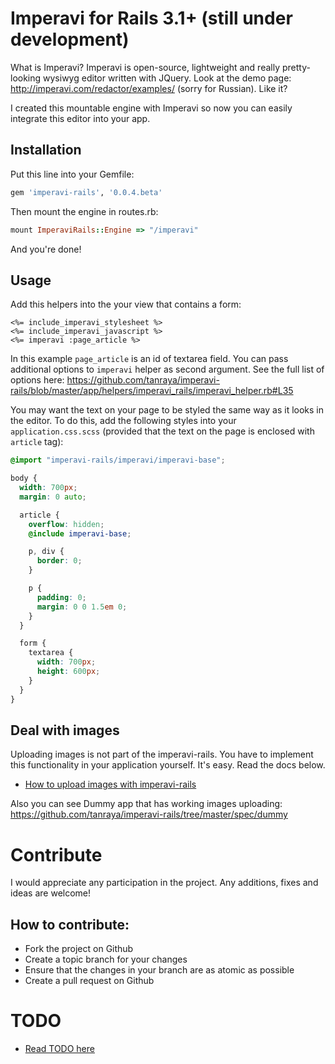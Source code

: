 # Imperavi for Rails 3.1+ (still under development)

What is Imperavi? Imperavi is open-source, lightweight and really pretty-looking wysiwyg editor written with JQuery. Look at the demo page: http://imperavi.com/redactor/examples/ (sorry for Russian). Like it?

I created this mountable engine with Imperavi so now you can easily integrate this editor into your app.

## Installation

Put this line into your Gemfile:

```ruby
gem 'imperavi-rails', '0.0.4.beta'
```

Then mount the engine in routes.rb:

```ruby
mount ImperaviRails::Engine => "/imperavi"
```

And you're done!

## Usage

Add this helpers into the your view that contains a form:

```erb
<%= include_imperavi_stylesheet %>
<%= include_imperavi_javascript %>
<%= imperavi :page_article %>
```

In this example `page_article` is an id of textarea field. You can pass additional options to `imperavi` helper as second argument. See the full list of options here: https://github.com/tanraya/imperavi-rails/blob/master/app/helpers/imperavi_rails/imperavi_helper.rb#L35

You may want the text on your page to be styled the same way as it looks in the editor. To do this, add the following styles into your `application.css.scss` (provided that the text on the page is enclosed with `article` tag):

```scss
@import "imperavi-rails/imperavi/imperavi-base";

body {
  width: 700px;
  margin: 0 auto;

  article {
    overflow: hidden;
    @include imperavi-base;

    p, div {
      border: 0;
    }

    p {
      padding: 0;
      margin: 0 0 1.5em 0;
    }
  }

  form {
    textarea {
      width: 700px;
      height: 600px;
    }
  }
}
```

## Deal with images

Uploading images is not part of the imperavi-rails. You have to implement this functionality in your application yourself. It's easy. Read the docs below.

* [How to upload images with imperavi-rails](https://github.com/tanraya/imperavi-rails/wiki/How-to-upload-images-with-imperavi-rails)

Also you can see Dummy app that has working images uploading: https://github.com/tanraya/imperavi-rails/tree/master/spec/dummy

# Contribute

I would appreciate any participation in the project. Any additions, fixes and ideas are welcome!

## How to contribute:

* Fork the project on Github
* Create a topic branch for your changes
* Ensure that the changes in your branch are as atomic as possible
* Create a pull request on Github

# TODO

* [Read TODO here](https://github.com/tanraya/imperavi-rails/blob/master/TODO.md)
